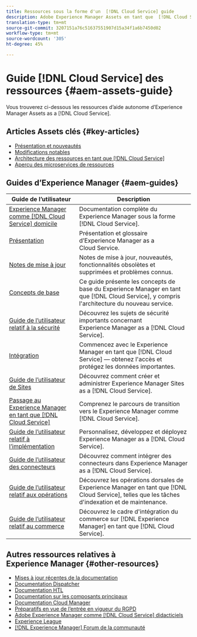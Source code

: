 ```yaml
---
title: Ressources sous la forme d'un  [!DNL Cloud Service] guide
description: Adobe Experience Manager Assets en tant que  [!DNL Cloud Service] ressources d’auto-assistance et liens vers la documentation
translation-type: tm+mt
source-git-commit: 3207151a76c51637551907d15a34f1a6b7450d02
workflow-type: tm+mt
source-wordcount: '305'
ht-degree: 45%

---
```



# Guide [!DNL Cloud Service] des ressources {#aem-assets-guide}

Vous trouverez ci-dessous les ressources d’aide autonome d’Experience Manager Assets as a [!DNL Cloud Service].

## Articles Assets clés {#key-articles}

* [Présentation et nouveautés](overview.md)
* [Modifications notables](/help/assets/assets-cloud-changes.md)
* [Architecture des ressources en tant que [!DNL Cloud Service]](architecture.md)
* [Aperçu des microservices de ressources](/help/assets/asset-microservices-overview.md)

## Guides d’Experience Manager {#aem-guides}

| Guide de l’utilisateur | Description |
|---|---|
| [Experience Manager comme  [!DNL Cloud Service] domicile](/help/landing/home.md) | Documentation complète du Experience Manager sous la forme [!DNL Cloud Service]. |
| [Présentation](/help/overview/home.md) | Présentation et glossaire d’Experience Manager as a Cloud Service. |
| [Notes de mise à jour](/help/release-notes/home.md) | Notes de mise à jour, nouveautés, fonctionnalités obsolètes et supprimées et problèmes connus. |
| [Concepts de base](/help/core-concepts/home.md) | Ce guide présente les concepts de base du Experience Manager en tant que [!DNL Cloud Service], y compris l&#39;architecture du nouveau service. |
| [Guide de l’utilisateur relatif à la sécurité](/help/security/home.md) | Découvrez les sujets de sécurité importants concernant Experience Manager as a [!DNL Cloud Service]. |
| [Intégration](/help/onboarding/home.md) | Commencez avec le Experience Manager en tant que [!DNL Cloud Service] — obtenez l&#39;accès et protégez les données importantes. |
| [Guide de l’utilisateur de Sites](/help/sites-cloud/home.md) | Découvrez comment créer et administrer Experience Manager Sites as a [!DNL Cloud Service]. |
| [Passage au Experience Manager en tant que [!DNL Cloud Service]](/help/move-to-cloud-service/home.md) | Comprenez le parcours de transition vers le Experience Manager comme [!DNL Cloud Service]. |
| [Guide de l’utilisateur relatif à l’implémentation](/help/implementing/home.md) | Personnalisez, développez et déployez Experience Manager as a [!DNL Cloud Service]. |
| [Guide de l’utilisateur des connecteurs](/help/connectors/home.md) | Découvrez comment intégrer des connecteurs dans Experience Manager as a [!DNL Cloud Service]. |
| [Guide de l’utilisateur relatif aux opérations](/help/operations/home.md) | Découvrez les opérations dorsales de Experience Manager en tant que [!DNL Cloud Service], telles que les tâches d&#39;indexation et de maintenance. |
| [Guide de l’utilisateur relatif au commerce](/help/commerce-cloud/home.md) | Découvrez le cadre d&#39;intégration du commerce sur [!DNL Experience Manager] en tant que [!DNL Cloud Service]. |

## Autres ressources relatives à Experience Manager {#other-resources}

* [Mises à jour récentes de la documentation](https://experienceleague.adobe.com/docs/experience-manager-release-information/aem-release-updates/doc-updates/documentation-updates.html#aem-as-a-cloud-service)
* [Documentation Dispatcher](/help/implementing/dispatcher/overview.md)
* [Documentation HTL](https://experienceleague.adobe.com/docs/experience-manager-htl/using/overview.html)
* [Documentation sur les composants principaux](https://experienceleague.adobe.com/docs/experience-manager-core-components/using/introduction.html)
* [Documentation Cloud Manager](https://experienceleague.adobe.com/docs/experience-manager-cloud-manager/using/introduction-to-cloud-manager.html)
* [Préparatifs en vue de l’entrée en vigueur du RGPD](/help/onboarding/data-privacy-and-protection-readiness/aem-readiness.md)
* [Adobe Experience Manager comme  [!DNL Cloud Service] didacticiels](https://experienceleague.adobe.com/docs/experience-manager-learn/cloud-service/overview.html)
* [Experience League](https://experienceleague.adobe.com/?promoid=K42KVXHD&amp;mv=other#recommended/solutions/experience-manager)
* [[!DNL Experience Manager] Forum de la communauté](https://experienceleaguecommunities.adobe.com/t5/adobe-experience-manager/ct-p/adobe-experience-manager-community)
